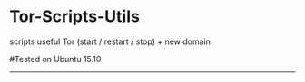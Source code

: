 # Tor-Scripts-Utils
scripts useful Tor (start / restart / stop) + new domain


#Tested on Ubuntu 15.10

--------------------------------------------------------
